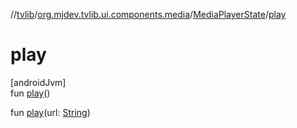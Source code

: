 //[tvlib](../../../index.md)/[org.mjdev.tvlib.ui.components.media](../index.md)/[MediaPlayerState](index.md)/[play](play.md)

# play

[androidJvm]\
fun [play](play.md)()

fun [play](play.md)(url: [String](https://kotlinlang.org/api/latest/jvm/stdlib/kotlin/-string/index.html))
